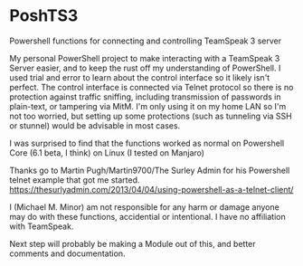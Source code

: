 # PoshTS3
Powershell functions for connecting and controlling TeamSpeak 3 server

My personal PowerShell project to make interacting with a TeamSpeak 3 Server easier, and to keep the rust off my understanding of PowerShell. I used trial and error to learn about the control interface so it likely isn't perfect. The control interface is connected via Telnet protocol so there is no protection against traffic sniffing, including transmission of passwords in plain-text, or tampering via MitM. I'm only using it on my home LAN so I'm not too worried, but setting up some protections (such as tunneling via SSH or stunnel) would be advisable in most cases.

I was surprised to find that the functions worked as normal on Powershell Core (6.1 beta, I think) on Linux (I tested on Manjaro)

Thanks go to Martin Pugh/Martin9700/The Surley Admin for his Powershell telnet example that got me started.
https://thesurlyadmin.com/2013/04/04/using-powershell-as-a-telnet-client/

I (Michael M. Minor) am not responsible for any harm or damage anyone may do with these functions, accidential or intentional.  I have no affiliation with TeamSpeak.

Next step will probably be making a Module out of this, and better comments and documentation.
